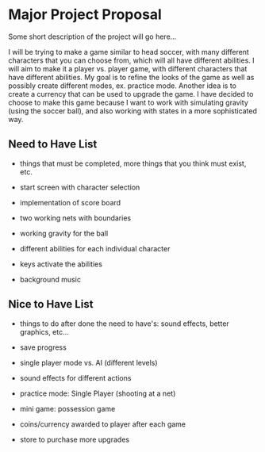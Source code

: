 # Major Project Proposal
Some short description of the project will go here...

I will be trying to make a game similar to head soccer, with many different characters that you can choose from, which will all have different abilities. I will aim to make it a player vs. player game, with different characters that have different abilities. My goal is to refine the looks of the game as well as possibly create different modes, ex. practice mode. Another idea is to create a currency that can be used to upgrade the game. I have decided to choose to make this game because I want to work with simulating gravity (using the soccer ball), and also working with states in a more sophisticated way. 

## Need to Have List
- things that must be completed, more things that you think must exist, etc.

- start screen with character selection
- implementation of score board
- two working nets with boundaries
- working gravity for the ball
- different abilities for each individual character
- keys activate the abilities
- background music


## Nice to Have List
- things to do after done the need to have's: sound effects, better graphics, etc...

- save progress
- single player mode vs. AI (different levels)
- sound effects for different actions
- practice mode: Single Player (shooting at a net)
- mini game: possession game
- coins/currency awarded to player after each game
- store to purchase more upgrades
